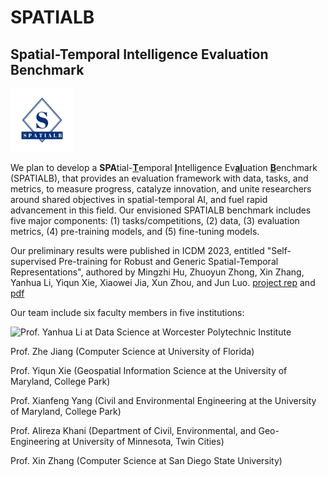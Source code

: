# SPATIALB 
## Spatial-Temporal Intelligence Evaluation Benchmark 
<img src="/logo.jpg" width="20%" >

We plan to develop a <b>SPA</b>tial-<u><b>T</b></u>emporal <u><b>I</b></u>ntelligence Ev<u><b>al</b></u>uation <u><b>B</b></u>enchmark (SPATIALB), that provides an evaluation framework with data, tasks, and metrics, to measure progress, catalyze innovation, and unite researchers around shared objectives in spatial-temporal AI, and fuel rapid advancement in this field. Our envisioned SPATIALB benchmark includes five major components: (1) tasks/competitions, (2) data, (3) evaluation metrics, (4) pre-training models, and (5) fine-tuning models. 

Our preliminary results were published in ICDM 2023, entitled "Self-supervised Pre-training for Robust and Generic Spatial-Temporal Representations", authored by Mingzhi Hu, Zhuoyun Zhong, Xin Zhang, Yanhua Li, Yiqun Xie, Xiaowei Jia, Xun Zhou, and Jun Luo. [project rep](https://github.com/mhu3/STPT) and [pdf](https://users.wpi.edu/~yli15/res.html) 

Our team include six faculty members in five institutions:

![Prof. Yanhua Li at Data Science at Worcester Polytechnic Institute](https://users.wpi.edu/~yli15/img/yll.jpg)

Prof. Zhe Jiang (Computer Science at University of Florida)

Prof. Yiqun Xie (Geospatial Information Science at the University of Maryland, College Park)

Prof. Xianfeng Yang (Civil and Environmental Engineering at the University of Maryland, College Park)

Prof. Alireza Khani (Department of Civil, Environmental, and Geo-Engineering at University of Minnesota, Twin Cities)

Prof. Xin Zhang (Computer Science at San Diego State University)

